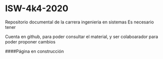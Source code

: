 # ISW-4k4-2020
Repositorio documental de la carrera ingenieria en sistemas Es necesario tener

Cuenta en github, para poder consultar el material, y ser colaboarador para poder proponer cambios

####Página en construcción

